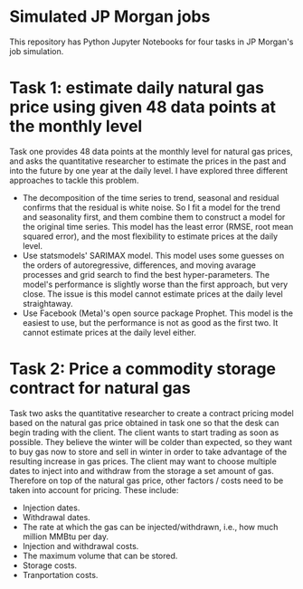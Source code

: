 # Simulated JP Morgan jobs
This repository has Python Jupyter Notebooks for four tasks in JP Morgan's job simulation.

# Task 1: estimate daily natural gas price using given 48 data points at the monthly level
Task one provides 48 data points at the monthly level for natural gas prices, and asks the quantitative researcher to estimate the prices in the past and into the future by one year at the daily level. I have explored three different approaches to tackle this problem.
- The decomposition of the time series to trend, seasonal and residual confirms that the residual is white noise. So I fit a model for the trend and seasonality first, and them combine them to construct a model for the original time series. This model has the least error (RMSE, root mean squared error), and the most flexibility to estimate prices at the daily level.
- Use statsmodels' SARIMAX model. This model uses some guesses on the orders of autoregressive, differences, and moving avarage processes and grid search to find the best hyper-parameters. The model's performance is slightly worse than the first approach, but very close. The issue is this model cannot estimate prices at the daily level straightaway.
- Use Facebook (Meta)'s open source package Prophet. This model is the easiest to use, but the performance is not as good as the first two. It cannot estimate prices at the daily level either.

# Task 2: Price a commodity storage contract for natural gas
Task two asks the quantitative researcher to create a contract pricing model based on the natural gas price obtained in task one so that the desk can begin trading with the client. The client wants to start trading as soon as possible. They believe the winter will be colder than expected, so they want to buy gas now to store and sell in winter in order to take advantage of the resulting increase in gas prices. The client may want to choose multiple dates to inject into and withdraw from the storage a set amount of gas. Therefore on top of the natural gas price, other factors / costs need to be taken into account for pricing. These include:
- Injection dates. 
- Withdrawal dates.
- The rate at which the gas can be injected/withdrawn, i.e., how much million MMBtu per day.
- Injection and withdrawal costs.
- The maximum volume that can be stored.
- Storage costs.
- Tranportation costs.